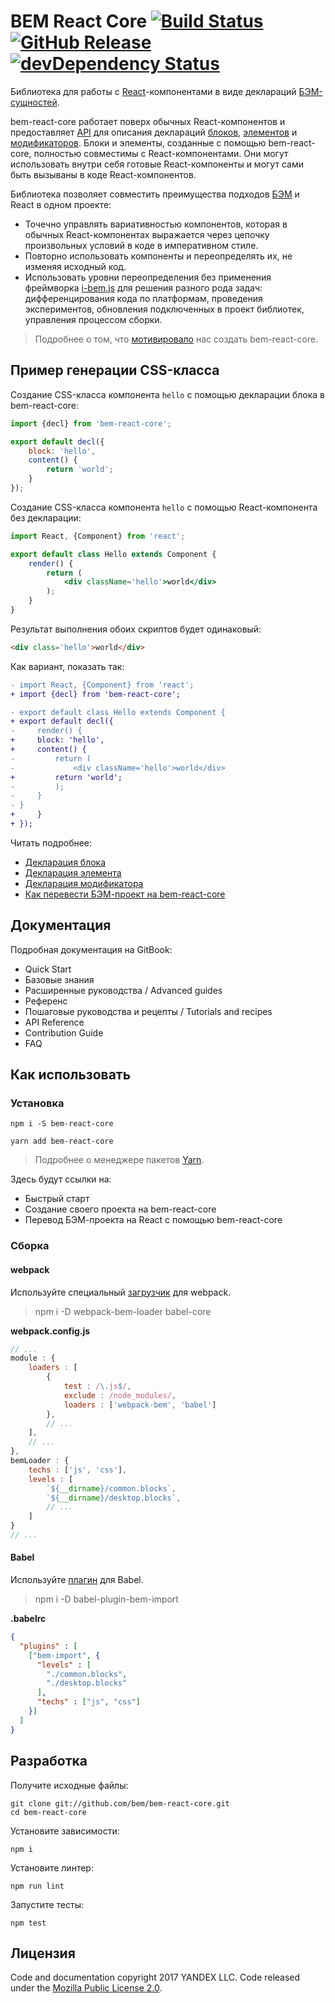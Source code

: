 # BEM React Core [![Build Status](https://travis-ci.org/bem/bem-react-core.svg?branch=master)](https://travis-ci.org/bem/bem-react-core) [![GitHub Release](https://img.shields.io/github/release/bem/bem-react-core.svg)](https://github.com/bem/bem-react-core/releases) [![devDependency Status](https://david-dm.org/bem/bem-react-core/dev-status.svg)](https://david-dm.org/bem/bem-react-core#info=devDependencies)

Библиотека для работы с [React](https://reactjs.org/)-компонентами в виде деклараций [БЭМ-сущностей](https://ru.bem.info/methodology/key-concepts/#БЭМ-сущность).

bem-react-core работает поверх обычных React-компонентов и предоставляет [API](./docs/ru/REFERENCE.ru.md) для описания деклараций [блоков](https://ru.bem.info/methodology/key-concepts/#Блок), [элементов](https://ru.bem.info/methodology/key-concepts/#Элемент) и [модификаторов](https://ru.bem.info/methodology/key-concepts/#Модификатор). Блоки и элементы, созданные с помощью bem-react-core, полностью совместимы с React-компонентами. Они могут использовать внутри себя готовые React-компоненты и могут сами быть вызываны в коде React-компонентов.

Библиотека позволяет совместить преимущества подходов [БЭМ](https://ru.bem.info/method) и React в одном проекте:

* Точечно управлять вариативностью компонентов, которая в обычных React-компонентах выражается через цепочку произвольных условий в коде в императивном стиле.
* Повторно использовать компоненты и переопределять их, не изменяя исходный код.
* Использовать уровни переопределения без применения фреймворка [i-bem.js](https://en.bem.info/platform/i-bem/) для решения разного рода задач: дифференцирования кода по платформам, проведения экспериментов, обновления подключенных в проект библиотек, управления процессом сборки.

> Подробнее о том, что [мотивировало](/docs/ru/Introduction/Motivation.md) нас создать bem-react-core.

## Пример генерации CSS-класса

Создание CSS-класса компонента `hello` с помощью декларации блока в bem-react-core:

```jsx
import {decl} from 'bem-react-core';

export default decl({
    block: 'hello',
    content() {
        return 'world';
    }
});
```

Создание CSS-класса компонента `hello` с помощью React-компонента без декларации:

```jsx
import React, {Component} from 'react';

export default class Hello extends Component {
    render() {
        return (
            <div className='hello'>world</div>
        );
    }
}
```

Результат выполнения обоих скриптов будет одинаковый:

```html
<div class='hello'>world</div>
```

Как вариант, показать так:

```diff Button.jsx
- import React, {Component} from 'react';
+ import {decl} from 'bem-react-core';

- export default class Hello extends Component {
+ export default decl({
-     render() {
+     block: 'hello',
+     content() {
-         return (
-             <div className='hello'>world</div>
+         return 'world';
-         );
-     }
- }
+     }
+ });
```

Читать подробнее:

* [Декларация блока](/docs/ru/Basics/Blocks.ru.md)
* [Декларация элемента](/docs/ru/Basics/Elements.ru.md)
* [Декларация модификатора](/docs/ru/Basics/Modifiers.ru.md)
* [Как перевести БЭМ-проект на bem-react-core]()

## Документация
Подробная документация на GitBook:

* Quick Start
* Базовые знания
* Расширенные руководства / Advanced guides
* Референс
* Пошаговые руководства и рецепты / Tutorials and recipes
* API Reference
* Contribution Guide
* FAQ

## Как использовать

### Установка

```
npm i -S bem-react-core

yarn add bem-react-core
```
> Подробнее о менеджере пакетов [Yarn](https://yarnpkg.com/en/).

Здесь будут ссылки на:
* Быстрый старт
* Создание своего проекта на bem-react-core
* Перевод БЭМ-проекта на React с помощью bem-react-core

### Сборка

#### webpack

Используйте специальный [загрузчик](https://github.com/bem/webpack-bem-loader) для webpack.

> npm i -D webpack-bem-loader babel-core

__webpack.config.js__
``` js
// ...
module : {
    loaders : [
        {
            test : /\.js$/,
            exclude : /node_modules/,
            loaders : ['webpack-bem', 'babel']
        },
        // ...
    ],
    // ...
},
bemLoader : {
    techs : ['js', 'css'],
    levels : [
        `${__dirname}/common.blocks`,
        `${__dirname}/desktop.blocks`,
        // ...
    ]
}
// ...
```

#### Babel

Используйте [плагин](https://github.com/bem/babel-plugin-bem-import) для Babel.

> npm i -D babel-plugin-bem-import

__.babelrc__
``` json
{
  "plugins" : [
    ["bem-import", {
      "levels" : [
        "./common.blocks",
        "./desktop.blocks"
      ],
      "techs" : ["js", "css"]
    }]
  ]
}
```

## Разработка

Получите исходные файлы:

```
git clone git://github.com/bem/bem-react-core.git
cd bem-react-core
```

Установите зависимости:

```
npm i
```

Установите линтер:

```
npm run lint
```

Запустите тесты:

```
npm test
```

## Лицензия

Code and documentation copyright 2017 YANDEX LLC. Code released under the [Mozilla Public License 2.0](LICENSE.txt).
